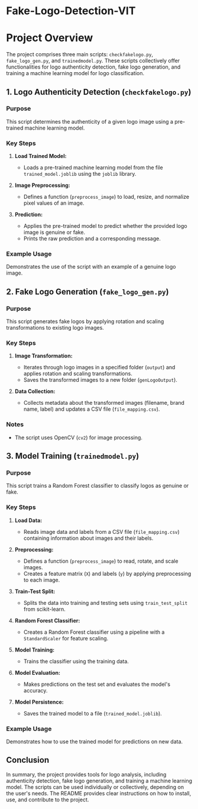 # Fake-Logo-Detection-VIT

# Project Overview

The project comprises three main scripts: `checkfakelogo.py`, `fake_logo_gen.py`, and `trainedmodel.py`. These scripts collectively offer functionalities for logo authenticity detection, fake logo generation, and training a machine learning model for logo classification.

## 1. Logo Authenticity Detection (`checkfakelogo.py`)

### Purpose
This script determines the authenticity of a given logo image using a pre-trained machine learning model.

### Key Steps
1. **Load Trained Model:**
   - Loads a pre-trained machine learning model from the file `trained_model.joblib` using the `joblib` library.

2. **Image Preprocessing:**
   - Defines a function (`preprocess_image`) to load, resize, and normalize pixel values of an image.

3. **Prediction:**
   - Applies the pre-trained model to predict whether the provided logo image is genuine or fake.
   - Prints the raw prediction and a corresponding message.

### Example Usage
Demonstrates the use of the script with an example of a genuine logo image.

## 2. Fake Logo Generation (`fake_logo_gen.py`)

### Purpose
This script generates fake logos by applying rotation and scaling transformations to existing logo images.

### Key Steps
1. **Image Transformation:**
   - Iterates through logo images in a specified folder (`output`) and applies rotation and scaling transformations.
   - Saves the transformed images to a new folder (`genLogoOutput`).

2. **Data Collection:**
   - Collects metadata about the transformed images (filename, brand name, label) and updates a CSV file (`file_mapping.csv`).

### Notes
- The script uses OpenCV (`cv2`) for image processing.

## 3. Model Training (`trainedmodel.py`)

### Purpose
This script trains a Random Forest classifier to classify logos as genuine or fake.

### Key Steps
1. **Load Data:**
   - Reads image data and labels from a CSV file (`file_mapping.csv`) containing information about images and their labels.

2. **Preprocessing:**
   - Defines a function (`preprocess_image`) to read, rotate, and scale images.
   - Creates a feature matrix (`X`) and labels (`y`) by applying preprocessing to each image.

3. **Train-Test Split:**
   - Splits the data into training and testing sets using `train_test_split` from scikit-learn.

4. **Random Forest Classifier:**
   - Creates a Random Forest classifier using a pipeline with a `StandardScaler` for feature scaling.

5. **Model Training:**
   - Trains the classifier using the training data.

6. **Model Evaluation:**
   - Makes predictions on the test set and evaluates the model's accuracy.

7. **Model Persistence:**
   - Saves the trained model to a file (`trained_model.joblib`).

### Example Usage
Demonstrates how to use the trained model for predictions on new data.

## Conclusion

In summary, the project provides tools for logo analysis, including authenticity detection, fake logo generation, and training a machine learning model. The scripts can be used individually or collectively, depending on the user's needs. The README provides clear instructions on how to install, use, and contribute to the project.

